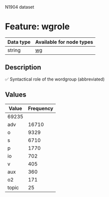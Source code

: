 <p>N1904 dataset</p>

<h1>Feature: wgrole</h1>

<table>
<thead>
<tr>
  <th>Data type</th>
  <th>Available for node types</th>
</tr>
</thead>
<tbody>
<tr>
  <td>string</td>
  <td><A HREF="featurebynodetype.md#wg">wg</A></td>
</tr>
</tbody>
</table>

<h2>Description</h2>

<p>✅ Syntactical role of the wordgroup (abbreviated)</p>

<h2>Values</h2>

<table>
<thead>
<tr>
  <th>Value</th>
  <th>Frequency</th>
</tr>
</thead>
<tbody>
<tr>
  <td>69235</td>
</tr>
<tr>
  <td>adv</td>
  <td>16710</td>
</tr>
<tr>
  <td>o</td>
  <td>9329</td>
</tr>
<tr>
  <td>s</td>
  <td>6710</td>
</tr>
<tr>
  <td>p</td>
  <td>1770</td>
</tr>
<tr>
  <td>io</td>
  <td>702</td>
</tr>
<tr>
  <td>v</td>
  <td>405</td>
</tr>
<tr>
  <td>aux</td>
  <td>360</td>
</tr>
<tr>
  <td>o2</td>
  <td>171</td>
</tr>
<tr>
  <td>topic</td>
  <td>25</td>
</tr>
</tbody>
</table>
